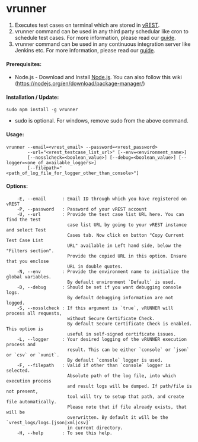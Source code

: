 # vrunner

1. Executes test cases on terminal which are stored in [vREST](https://vrest.io).
2. vrunner command can be used in any third party schedular like cron to schedule test cases. For more information, please read our [guide](https://docs.optimizory.com/x/wJGz).
3. vrunner command can be used in any continuous integration server like Jenkins etc. For more information, please read our [guide](https://docs.optimizory.com/x/HAGq).

#### Prerequisites:
* Node.js - Download and Install [Node.js](https://nodejs.org/en/download/). You can also follow this wiki (https://nodejs.org/en/download/package-manager/)

#### Installation / Update:
	sudo npm install -g vrunner

* sudo is optional. For windows, remove sudo from the above command.

#### Usage:
	vrunner --email=<vrest_email> --password=<vrest_password>
	        --url="<vrest_testcase_list_url>" [--env=<environment_name>]
            [--nosslcheck=<boolean_value>] [--debug=<boolean_value>] [--logger=<one_of_available_loggers>]
  	        [--filepath="<path_of_log_file_for_logger_other_than_console>"]

#### Options:
        -E, --email      : Email ID through which you have registered on vREST
        -P, --password   : Password of your vREST account
        -U, --url        : Provide the test case list URL here. You can find the test
                           case list URL by going to your vREST instance and select Test
                           Cases tab. Now click on button "Copy Current Test Case List
                           URL" available in Left hand side, below the "Filters section".
                           Provide the copied URL in this option. Ensure that you enclose
                           URL in double quotes.
        -N, --env        : Provide the environment name to initialize the global variables.
                           By default environment `Default` is used.
        -D, --debug      : Should be set if you want debugging console logs.
                           By default debugging information are not logged.
        -S, --nosslcheck : If this argument is `true`, vRUNNER will process all requests,
                           without Secure Certificate Check.
                           By default Secure Certificate Check is enabled. This option is
                           useful in self-signed certificate issues.
        -L, --logger     : Your desired logging of the vRUNNER execution process and
                           result. This can be either `console` or `json` or `csv` or `xunit`.
                           By default `console` logger is used.
        -F, --filepath   : Valid if other than `console` logger is selected.
                           Absolute path of the log file, into which execution process
                           and result logs will be dumped. If path/file is not present,
                           tool will try to setup that path, and create file automatically.
                           Please note that if file already exists, that will be
                           overwritten. By default it will be the `vrest_logs/logs.[json|xml|csv]`
                           in current directory.
        -H, --help       : To see this help.
